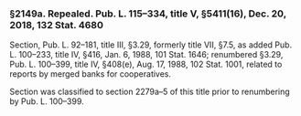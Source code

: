 ### §2149a. Repealed. Pub. L. 115–334, title V, §5411(16), Dec. 20, 2018, 132 Stat. 4680 ###

Section, Pub. L. 92–181, title III, §3.29, formerly title VII, §7.5, as added Pub. L. 100–233, title IV, §416, Jan. 6, 1988, 101 Stat. 1646; renumbered §3.29, Pub. L. 100–399, title IV, §408(e), Aug. 17, 1988, 102 Stat. 1001, related to reports by merged banks for cooperatives.

Section was classified to section 2279a–5 of this title prior to renumbering by Pub. L. 100–399.